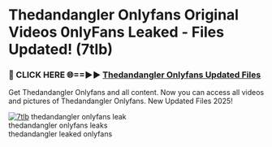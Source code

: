 # Thedandangler Onlyfans Original Videos 0nlyFans Leaked - Files Updated! (7tlb)

<h3>🔴 CLICK HERE 🌐==►► <a href="https://tinyurl.com/2jnfzry5" rel="nofollow">Thedandangler Onlyfans Updated Files</a></h3>

Get Thedandangler Onlyfans and all content. Now you can access all videos and pictures of Thedandangler Onlyfans. New Updated Files 2025!

[![7tlb](https://i.imgur.com/GyGTBgg.gif)](https://tinyurl.com/2jnfzry5)
thedandangler onlyfans leak<br>
thedandangler onlyfans leaks<br>
thedandangler leaked onlyfans
